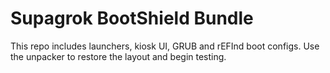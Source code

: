 # Supagrok BootShield Bundle
This repo includes launchers, kiosk UI, GRUB and rEFInd boot configs. Use the unpacker to restore the layout and begin testing.
